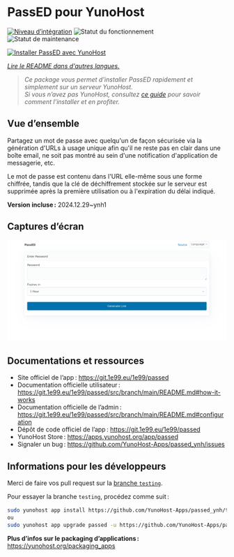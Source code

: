 <!--
Nota bene : ce README est automatiquement généré par <https://github.com/YunoHost/apps/tree/master/tools/readme_generator>
Il NE doit PAS être modifié à la main.
-->

# PassED pour YunoHost

[![Niveau d’intégration](https://apps.yunohost.org/badge/integration/passed)](https://ci-apps.yunohost.org/ci/apps/passed/)
![Statut du fonctionnement](https://apps.yunohost.org/badge/state/passed)
![Statut de maintenance](https://apps.yunohost.org/badge/maintained/passed)

[![Installer PassED avec YunoHost](https://install-app.yunohost.org/install-with-yunohost.svg)](https://install-app.yunohost.org/?app=passed)

*[Lire le README dans d'autres langues.](./ALL_README.md)*

> *Ce package vous permet d’installer PassED rapidement et simplement sur un serveur YunoHost.*  
> *Si vous n’avez pas YunoHost, consultez [ce guide](https://yunohost.org/install) pour savoir comment l’installer et en profiter.*

## Vue d’ensemble

Partagez un mot de passe avec quelqu'un de façon sécurisée via la génération d'URLs à usage unique afin qu'il ne reste pas en clair dans une boîte email, ne soit pas montré au sein d'une notification d'application de messagerie, etc. 

Le mot de passe est contenu dans l'URL elle-même sous une forme chiffrée, tandis que la clé de déchiffrement stockée sur le serveur est supprimée après la première utilisation ou à l'expiration du délai indiqué.


**Version incluse :** 2024.12.29~ynh1

## Captures d’écran

![Capture d’écran de PassED](./doc/screenshots/passed_ynh.png)

## Documentations et ressources

- Site officiel de l’app : <https://git.1e99.eu/1e99/passed>
- Documentation officielle utilisateur : <https://git.1e99.eu/1e99/passed/src/branch/main/README.md#how-it-works>
- Documentation officielle de l’admin : <https://git.1e99.eu/1e99/passed/src/branch/main/README.md#configuration>
- Dépôt de code officiel de l’app : <https://git.1e99.eu/1e99/passed>
- YunoHost Store : <https://apps.yunohost.org/app/passed>
- Signaler un bug : <https://github.com/YunoHost-Apps/passed_ynh/issues>

## Informations pour les développeurs

Merci de faire vos pull request sur la [branche `testing`](https://github.com/YunoHost-Apps/passed_ynh/tree/testing).

Pour essayer la branche `testing`, procédez comme suit :

```bash
sudo yunohost app install https://github.com/YunoHost-Apps/passed_ynh/tree/testing --debug
ou
sudo yunohost app upgrade passed -u https://github.com/YunoHost-Apps/passed_ynh/tree/testing --debug
```

**Plus d’infos sur le packaging d’applications :** <https://yunohost.org/packaging_apps>
